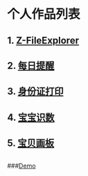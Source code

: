 # 个人作品列表

## 1. [**Z-FileExplorer**](http://zhushou.360.cn/detail/index/soft_id/3056888?recrefer=SE_D_z-fileexplorer#next)
## 2. [**每日提醒**](http://sj.qq.com/myapp/detail.htm?apkName=com.droidzxy.dayhabit)
## 3. [**身份证打印**](http://shouji.baidu.com/software/22595205.html)
## 4. [**宝宝识数**](http://shouji.baidu.com/software/22315002.html)
## 5. [**宝贝画板**](http://zhushou.360.cn/detail/index/soft_id/3906991?recrefer=SE_D_%E5%AE%9D%E8%B4%9D%E7%94%BB%E6%9D%BF)
##
##

###[Demo](/demo/demo.md)

